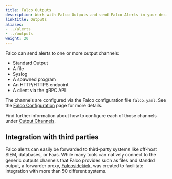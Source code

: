 ```yaml
---
title: Falco Outputs
description: Work with Falco Outputs and send Falco Alerts in your desired platform
linktitle: Outputs
aliases:
- ../alerts
- ../outputs
weight: 20
---
```


Falco can send alerts to one or more output channels:

* Standard Output
* A file
* Syslog
* A spawned program
* An HTTP/HTTPS endpoint
* A client via the gRPC API

The channels are configured via the Falco configuration file `falco.yaml`. See the [Falco Configuration](/docs/reference/daemon/config-options/) page for more details.

Find further information about how to configure each of those channels under [Output Channels](/docs/outputs/channels/).

## Integration with third parties

Falco alerts can easily be forwarded to third-party systems like off-host SIEM, databases, or Faas. While many tools can natively connect to the generic outputs channels that Falco provides such as files and standrd output, a forwarder proxy, [Falcosidekick](/docs/outputs/forwarding), was created to facilitate integration with more than 50 different systems.
